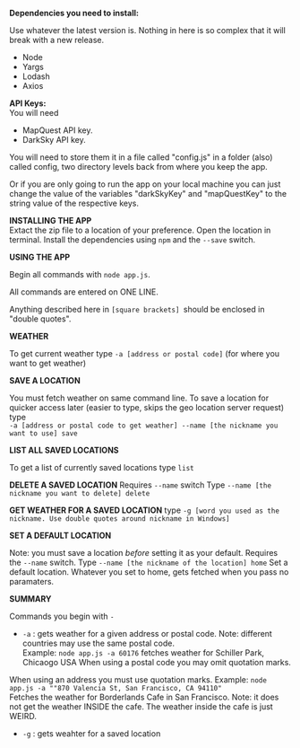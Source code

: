 **Dependencies you need to install:**

Use whatever the latest version is. Nothing in here is so complex that it will break with a new release.
* Node
* Yargs
* Lodash
* Axios

**API Keys:**  
You will need
* MapQuest API key.
* DarkSky API key.
  
You will need to store them it in a file called "config.js" in
a folder (also) called config, two directory levels back from
where you keep the app.

Or if you are only going to run the app on your local machine
you can just change the value of the variables "darkSkyKey"
and "mapQuestKey" to the string value of the respective keys.

**INSTALLING THE APP**  
Extact the zip file to a location of your preference. Open the location in terminal.
Install the dependencies using `npm` and the `--save` switch. 

**USING THE APP**

Begin all commands with `node app.js`.

All commands are entered on ONE LINE.

Anything described here in `[square brackets] `should be enclosed in "double quotes".

**WEATHER**

To get current weather type `-a [address or postal code]` (for where you want to get weather)

**SAVE A LOCATION**

You must fetch weather on same command line.
To save a location for quicker access later (easier to type, skips the geo location server request)
type  
 `-a [address or postal code to get weather] --name [the nickname you want to use] save`


**LIST ALL SAVED LOCATIONS**

To get a list of currently saved locations type `list`


**DELETE A SAVED LOCATION**
Requires `--name` switch
Type `--name [the nickname you want to delete] delete`

**GET WEATHER FOR A SAVED LOCATION**
type `-g [word you used as the nickname. Use double quotes around nickname in Windows]`

**SET A DEFAULT LOCATION**

Note: you must save a location _before_ setting it as your default.
Requires the `--name` switch.
Type `--name [the nickname of the location] home`
Set a default location. Whatever you set to home, gets fetched when you pass
no paramaters.


**SUMMARY**

Commands you begin with `-`
* `-a` : gets weather for a given address or postal code. 
Note: different countries may use the same postal code.  
Example: `node app.js -a 60176` 
fetches weather for Schiller Park, Chicaogo USA
When using a postal code you may omit quotation marks.

When using an address you must use quotation marks.
Example: `node app.js -a ""870 Valencia St, San Francisco, CA 94110"`  
Fetches the weather for Borderlands Cafe in San Francisco. 
Note: it does not get the weather INSIDE the cafe. The weather
inside the cafe is just WEIRD. 


* `-g` : gets weahter for a saved location



